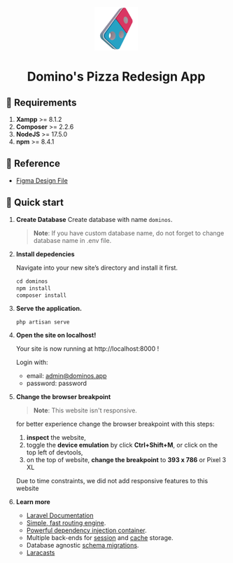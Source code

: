 <p align="center">
    <img alt="Domino's Pizza 3d Logo" src="./public/Logo3D.png" width="100" />
</p>
<h1 align="center">
  Domino's Pizza Redesign App
</h1>

## 🧾 Requirements

1.  **Xampp** >= 8.1.2
2.  **Composer** >= 2.2.6
3.  **NodeJS** >= 17.5.0
4.  **npm** >= 8.4.1

## 🔱 Reference

-   [Figma Design File](https://www.figma.com/file/YfJdoFida9cy8DoIhMDbLh/Domino-s-Redesign-File)

## 🚀 Quick start

1. **Create Database**
   Create database with name `dominos`.

    > **Note**: If you have custom database name, do not forget to change database name in .env file.

2. **Install depedencies**

    Navigate into your new site’s directory and install it first.

    ```shell
    cd dominos
    npm install
    composer install
    ```

3. **Serve the application.**

    ```shell
    php artisan serve
    ```

4. **Open the site on localhost!**

    Your site is now running at http://localhost:8000 !

    Login with:

    - email: admin@dominos.app
    - password: password

5. **Change the browser breakpoint**

    > **Note**: This website isn't responsive.

    for better experience change the browser breakpoint with this steps:

    1. **inspect** the website,
    2. toggle the **device emulation** by click **Ctrl+Shift+M**, or click on the top left of devtools,
    3. on the top of website, **change the breakpoint** to **393 x 786** or Pixel 3 XL

    Due to time constraints, we did not add responsive features to this website

6. **Learn more**

    - [Laravel Documentation](https://laravel.com/docs)
    - [Simple, fast routing engine](https://laravel.com/docs/routing).
    - [Powerful dependency injection container](https://laravel.com/docs/container).
    - Multiple back-ends for [session](https://laravel.com/docs/session) and [cache](https://laravel.com/docs/cache) storage.
    - Database agnostic [schema migrations](https://laravel.com/docs/migrations).
    - [Laracasts](https://laracasts.com)
